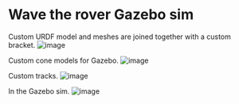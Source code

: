 # Wave the rover Gazebo sim

Custom URDF model and meshes are joined together with a custom bracket.
![image](https://github.com/user-attachments/assets/01cf3c9a-658a-4724-bf2d-76539e4d5b57)

Custom cone models for Gazebo.
![image](https://github.com/user-attachments/assets/640433f0-93a7-4d19-92df-2fe1d83b8f02)

Custom tracks.
![image](https://github.com/user-attachments/assets/383d5c66-a3c4-49bc-ad41-f0b44ab5fc89)

In the Gazebo sim.
![image](https://github.com/user-attachments/assets/73f65672-08c5-4977-b93e-865839c70780)
